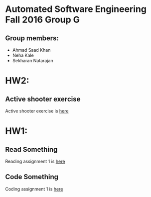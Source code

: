 # Automated Software Engineering Fall 2016 Group G
## Group members:

* Ahmad Saad Khan
* Neha Kale
* Sekharan Natarajan

# HW2:
## Active shooter exercise
Active shooter exercise is [here](https://github.com/akhan7/fss16groupG/blob/master/etc/Active_Shooter.md)

# HW1:
## Read Something
Reading assignment 1 is [here](https://github.com/akhan7/fss16groupG/blob/master/read/1/README.md)

## Code Something
Coding assignment 1 is [here](https://github.com/akhan7/fss16groupG/tree/master/code/1)

